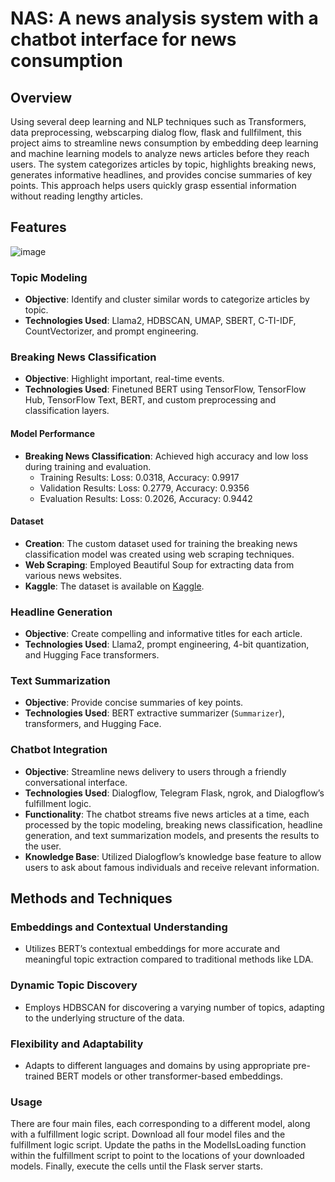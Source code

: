 # NAS: A news analysis system with a chatbot interface for news consumption

## Overview

Using several deep learning and NLP techniques such as Transformers, data preprocessing, webscarping dialog flow, flask and fullfilment, this project aims to streamline news consumption by embedding deep learning and machine learning models to analyze news articles before they reach users. The system categorizes articles by topic, highlights breaking news, generates informative headlines, and provides concise summaries of key points. This approach helps users quickly grasp essential information without reading lengthy articles.

## Features

![image](https://github.com/user-attachments/assets/cb63416d-928e-4ace-9c10-df81ee2ce607)


### Topic Modeling
- **Objective**: Identify and cluster similar words to categorize articles by topic.
- **Technologies Used**: Llama2, HDBSCAN, UMAP, SBERT, C-TI-IDF, CountVectorizer, and prompt engineering.

### Breaking News Classification
- **Objective**: Highlight important, real-time events.
- **Technologies Used**: Finetuned BERT using TensorFlow, TensorFlow Hub, TensorFlow Text, BERT, and custom preprocessing and classification layers.
#### Model Performance
- **Breaking News Classification**: Achieved high accuracy and low loss during training and evaluation.
  - Training Results: Loss: 0.0318, Accuracy: 0.9917
  - Validation Results: Loss: 0.2779, Accuracy: 0.9356
  - Evaluation Results: Loss: 0.2026, Accuracy: 0.9442
#### Dataset
- **Creation**: The custom dataset used for training the breaking news classification model was created using web scraping techniques.
- **Web Scraping**: Employed Beautiful Soup for extracting data from various news websites.
- **Kaggle**: The dataset is available on [Kaggle]([https://www.kaggle.com/](https://www.kaggle.com/datasets/yomnamuhammad/breaking-news)).

### Headline Generation
- **Objective**: Create compelling and informative titles for each article.
- **Technologies Used**: Llama2, prompt engineering, 4-bit quantization, and Hugging Face transformers.

### Text Summarization
- **Objective**: Provide concise summaries of key points.
- **Technologies Used**: BERT extractive summarizer (`Summarizer`), transformers, and Hugging Face.

### Chatbot Integration
- **Objective**: Streamline news delivery to users through a friendly conversational interface.
- **Technologies Used**: Dialogflow, Telegram Flask, ngrok, and Dialogflow’s fulfillment logic.
- **Functionality**: The chatbot streams five news articles at a time, each processed by the topic modeling, breaking news classification, headline generation, and text summarization models, and presents the results to the user.
- **Knowledge Base**: Utilized Dialogflow’s knowledge base feature to allow users to ask about famous individuals and receive relevant information.

## Methods and Techniques

### Embeddings and Contextual Understanding
- Utilizes BERT’s contextual embeddings for more accurate and meaningful topic extraction compared to traditional methods like LDA.

### Dynamic Topic Discovery
- Employs HDBSCAN for discovering a varying number of topics, adapting to the underlying structure of the data.

### Flexibility and Adaptability
- Adapts to different languages and domains by using appropriate pre-trained BERT models or other transformer-based embeddings.

### Usage 
There are four main files, each corresponding to a different model, along with a fulfillment logic script. Download all four model files and the fulfillment logic script. Update the paths in the ModelIsLoading function within the fulfillment script to point to the locations of your downloaded models. Finally, execute the cells until the Flask server starts.





